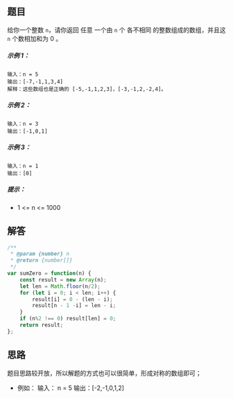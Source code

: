 ## 题目
给你一个整数 `n`，请你返回 任意 一个由 `n` 个 各不相同 的整数组成的数组，并且这 `n` 个数相加和为 0 。

##### 示例 1：

```
输入：n = 5
输出：[-7,-1,1,3,4]
解释：这些数组也是正确的 [-5,-1,1,2,3]，[-3,-1,2,-2,4]。
```

##### 示例 2：

```
输入：n = 3
输出：[-1,0,1]
```


##### 示例 3：

```
输入：n = 1
输出：[0]
```


##### 提示：

- 1 <= n <= 1000

## 解答

```javascript
/**
 * @param {number} n
 * @return {number[]}
 */
var sumZero = function(n) {
    const result = new Array(n);
    let len = Math.floor(n/2);
    for (let i = 0; i < len; i++) {
        result[i] = 0 - (len - i);
        result[n - 1 -i] = len - i;
    }
    if (n%2 !== 0) result[len] = 0;
    return result;
};
```


## 思路

题目思路较开放，所以解题的方式也可以很简单，形成对称的数组即可；
- 例如：
输入： n = 5
输出：[-2,-1,0,1,2]
